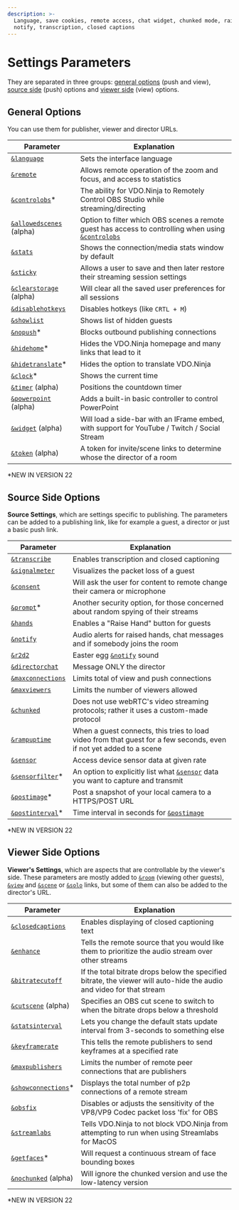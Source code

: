 ```yaml
---
description: >-
  Language, save cookies, remote access, chat widget, chunked mode, raise hands,
  notify, transcription, closed captions
---
```


# Settings Parameters

They are separated in three groups: [general options](./#general-options) (push and view), [source side](./#source-side-options) (push) options and [viewer side](./#viewer-side-options) (view) options.

## General Options

You can use them for publisher, viewer and director URLs.

| Parameter                                              | Explanation                                                                                                              |
| ------------------------------------------------------ | ------------------------------------------------------------------------------------------------------------------------ |
| [`&language`](and-language.md)                         | Sets the interface language                                                                                              |
| [`&remote`](../../general-settings/remote.md)          | Allows remote operation of the zoom and focus, and access to statistics                                                  |
| [`&controlobs`](and-controlobs.md)\*                   | The ability for VDO.Ninja to Remotely Control OBS Studio while streaming/directing                                       |
| [`&allowedscenes`](and-allowedscenes-alpha.md) (alpha) | Option to filter which OBS scenes a remote guest has access to controlling when using [`&controlobs`](and-controlobs.md) |
| [`&stats`](../../general-settings/and-stats.md)        | Shows the connection/media stats window by default                                                                       |
| [`&sticky`](../../general-settings/sticky.md)          | Allows a user to save and then later restore their streaming session settings                                            |
| [`&clearstorage`](and-clearstorage-alpha.md) (alpha)   | Will clear all the saved user preferences for all sessions                                                               |
| [`&disablehotkeys`](and-disablehotkeys.md)             | Disables hotkeys (like `CRTL + M`)                                                                                       |
| [`&showlist`](../../source-settings/showlist.md)       | Shows list of hidden guests                                                                                              |
| [`&nopush`](and-nopush.md)\*                           | Blocks outbound publishing connections                                                                                   |
| [`&hidehome`](and-hidehome.md)\*                       | Hides the VDO.Ninja homepage and many links that lead to it                                                              |
| [`&hidetranslate`](and-hidetranslate.md)\*             | Hides the option to translate VDO.Ninja                                                                                  |
| [`&clock`](and-clock.md)\*                             | Shows the current time                                                                                                   |
| [`&timer`](and-timer-alpha.md) (alpha)                 | Positions the countdown timer                                                                                            |
| [`&powerpoint`](and-powerpoint-alpha.md) (alpha)       | Adds a built-in basic controller to control PowerPoint                                                                   |
| [`&widget`](and-widget-alpha.md) (alpha)               | Will load a side-bar with an IFrame embed, with support for YouTube / Twitch / Social Stream                             |
| [`&token`](and-token-alpha.md) (alpha)                 | A token for invite/scene links to determine whose the director of a room                                                 |

\*NEW IN VERSION 22

## Source Side Options

**Source Settings**, which are settings specific to publishing. The parameters can be added to a publishing link, like for example a guest, a director or just a basic push link.

| Parameter                                                         | Explanation                                                                                                          |
| ----------------------------------------------------------------- | -------------------------------------------------------------------------------------------------------------------- |
| [`&transcribe`](../../source-settings/transcribe.md)              | Enables transcription and closed captioning                                                                          |
| [`&signalmeter`](../../newly-added-parameters/and-signalmeter.md) | Visualizes the packet loss of a guest                                                                                |
| [`&consent`](../../source-settings/consent.md)                    | Will ask the user for content to remote change their camera or microphone                                            |
| [`&prompt`](and-prompt.md)\*                                      | Another security option, for those concerned about random spying of their streams                                    |
| [`&hands`](../../source-settings/and-hands.md)                    | Enables a "Raise Hand" button for guests                                                                             |
| [`&notify`](../../source-settings/and-notify.md)                  | Audio alerts for raised hands, chat messages and if somebody joins the room                                          |
| [`&r2d2`](../../source-settings/r2d2.md)                          | Easter egg [`&notify`](../../source-settings/and-notify.md) sound                                                    |
| [`&directorchat`](../../source-settings/directorchat.md)          | Message ONLY the director                                                                                            |
| [`&maxconnections`](../../source-settings/and-maxconnections.md)  | Limits total of view and push connections                                                                            |
| [`&maxviewers`](../../source-settings/and-maxviewers.md)          | Limits the number of viewers allowed                                                                                 |
| [`&chunked`](../../newly-added-parameters/and-chunked.md)         | Does not use webRTC's video streaming protocols; rather it uses a custom-made protocol                               |
| [`&rampuptime`](../../newly-added-parameters/and-rampuptime.md)   | When a guest connects, this tries to load video from that guest for a few seconds, even if not yet added to a scene  |
| [`&sensor`](../../source-settings/sensor.md)                      | Access device sensor data at given rate                                                                              |
| [`&sensorfilter`](and-sensorfilter.md)\*                          | An option to explicitly list what [`&sensor`](../../source-settings/sensor.md) data you want to capture and transmit |
| [`&postimage`](and-postimage.md)\*                                | Post a snapshot of your local camera to a HTTPS/POST URL                                                             |
| [`&postinterval`](and-postinterval.md)\*                          | Time interval in seconds for [`&postimage`](and-postimage.md)                                                        |

\*NEW IN VERSION 22

## Viewer Side Options

**Viewer's Settings**, which are aspects that are controllable by the viewer's side. These parameters are mostly added to [`&room`](../../general-settings/room.md) (viewing other guests), [`&view`](../view-parameters/view.md) and [`&scene`](../view-parameters/scene.md) or [`&solo`](../mixer-scene-parameters/and-solo.md) links, but some of them can also be added to the director's URL.

| Parameter                                                           | Explanation                                                                                                           |
| ------------------------------------------------------------------- | --------------------------------------------------------------------------------------------------------------------- |
| [`&closedcaptions`](and-closedcaptions.md)                          | Enables displaying of closed captioning text                                                                          |
| [`&enhance`](../view-parameters/enhance.md)                         | Tells the remote source that you would like them to prioritize the audio stream over other streams                    |
| [`&bitratecutoff`](../parameters-only-on-beta/and-bitratecutoff.md) | If the total bitrate drops below the specified bitrate, the viewer will auto-hide the audio and video for that stream |
| [`&cutscene`](and-cutscene-alpha.md) (alpha)                        | Specifies an OBS cut scene to switch to when the bitrate drops below a threshold                                      |
| [`&statsinterval`](../parameters-only-on-beta/and-statsinterval.md) | Lets you change the default stats update interval from 3-seconds to something else                                    |
| [`&keyframerate`](../view-parameters/keyframerate.md)               | This tells the remote publishers to send keyframes at a specified rate                                                |
| [`&maxpublishers`](../view-parameters/and-maxpublishers.md)         | Limits the number of remote peer connections that are publishers                                                      |
| [`&showconnections`](and-showconnections.md)\*                      | Displays the total number of p2p connections of a remote stream                                                       |
| [`&obsfix`](../view-parameters/and-obsfix.md)                       | Disables or adjusts the sensitivity of the VP8/VP9 Codec packet loss 'fix' for OBS                                    |
| [`&streamlabs`](../view-parameters/streamlabs.md)                   | Tells VDO.Ninja to not block VDO.Ninja from attempting to run when using Streamlabs for MacOS                         |
| [`&getfaces`](and-getfaces.md)\*                                    | Will request a continuous stream of face bounding boxes                                                               |
| [`&nochunked`](and-nochunked-alpha.md) (alpha)                      | Will ignore the chunked version and use the low-latency version                                                       |

\*NEW IN VERSION 22
